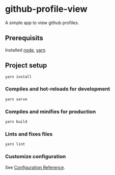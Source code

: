 # github-profile-view

A simple app to view github profiles.

## Prerequisits

Installed [node](https://nodejs.org/en/), [yarn](https://yarnpkg.com/).

## Project setup

```
yarn install
```

### Compiles and hot-reloads for development

```
yarn serve
```

### Compiles and minifies for production

```
yarn build
```

### Lints and fixes files

```
yarn lint
```

### Customize configuration

See [Configuration Reference](https://cli.vuejs.org/config/).
